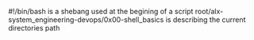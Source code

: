 #!/bin/bash is a shebang used at the begining of a script 
root/alx-system_engineering-devops/0x00-shell_basics is describing the current directories path
